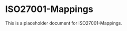 ﻿<!-- 
---
title: "ISO27001-Mappings"
description: "Placeholder description for ISO27001-Mappings"
author: "VintageDon"
tags: ["placeholder", "documentation"]
category: "Compliance"
kb_type: "Reference"
version: "0.1"
status: "Draft"
last_updated: "2025-03-16"
---
-->

# ISO27001-Mappings

This is a placeholder document for ISO27001-Mappings.
